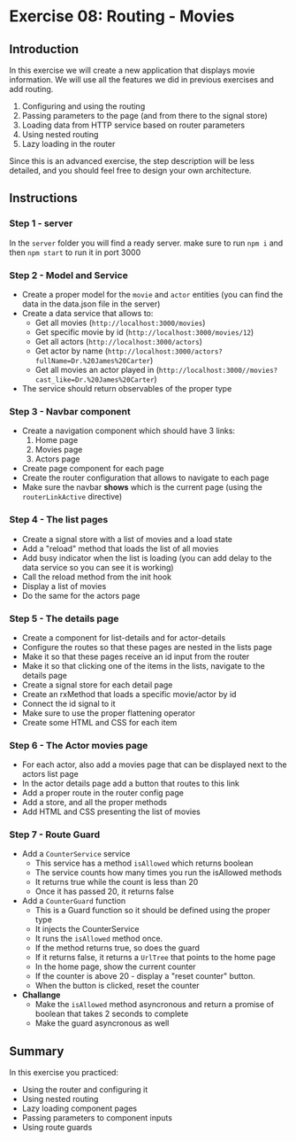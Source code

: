 # Exercise 08: Routing - Movies

## Introduction
In this exercise we will create a new application that displays movie information. We will use all the features we did in previous exercises and add routing.

1. Configuring and using the routing
2. Passing parameters to the page (and from there to the signal store)
3. Loading data from HTTP service based on router parameters
4. Using nested routing
5. Lazy loading in the router
   
Since this is an advanced exercise, the step description will be less detailed, and you should feel free to design your own architecture.


## Instructions
### Step 1 - server
In the `server` folder you will find a ready server. make sure to run `npm i` and then `npm start` to run it in port 3000

### Step 2 - Model and Service
- Create a proper model for the `movie` and `actor` entities (you can find the data in the data.json file in the server)
- Create a data service that allows to:
  - Get all movies (`http://localhost:3000/movies`)
  - Get specific movie by id (`http://localhost:3000/movies/12`)
  - Get all actors (`http://localhost:3000/actors`)
  - Get actor by name (`http://localhost:3000/actors?fullName=Dr.%20James%20Carter`)
  - Get all movies an actor played in (`http://localhost:3000//movies?cast_like=Dr.%20James%20Carter`)
- The service should return observables of the proper type

### Step 3 - Navbar component
- Create a navigation component which should have 3 links:
    1. Home page
    2. Movies page
    3. Actors page
- Create page component for each page
- Create the router configuration that allows to navigate to each page
- Make sure the navbar **shows** which is the current page (using the `routerLinkActive` directive)

### Step 4 - The list pages
- Create a signal store with a list of movies and a load state
- Add a "reload" method that loads the list of all movies
- Add busy indicator when the list is loading (you can add delay to the data service so you can see it is working)
- Call the reload method from the init hook
- Display a list of movies
- Do the same for the actors page

### Step 5 - The details page
- Create a component for list-details and for actor-details
- Configure the routes so that these pages are nested in the lists page
- Make it so that these pages receive an id input from the router
- Make it so that clicking one of the items in the lists, navigate to the details page
- Create a signal store for each detail page
- Create an rxMethod that loads a specific movie/actor by id
- Connect the id signal to it
- Make sure to use the proper flattening operator
- Create some HTML and CSS for each item

### Step 6 - The Actor movies page
- For each actor, also add a movies page that can be displayed next to the actors list page
- In the actor details page add a button that routes to this link
- Add a proper route in the router config page
- Add a store, and all the proper methods
- Add HTML and CSS presenting the list of movies

### Step 7 - Route Guard
- Add a `CounterService` service
  - This service has a method `isAllowed` which returns boolean
  - The service counts how many times you run the isAllowed methods
  - It returns true while the count is less than 20
  - Once it has passed 20, it returns false
- Add a `CounterGuard` function
  - This is a Guard function so it should be defined using the proper type
  - It injects the CounterService
  - It runs the `isAllowed` method once.
  - If the method returns true, so does the guard
  - If it returns false, it returns a `UrlTree` that points to the home page
  - In the home page, show the current counter
  - If the counter is above 20 - display a "reset counter" button.
  - When the button is clicked, reset the counter
- **Challange**
  - Make the `isAllowed` method asyncronous and return a promise of boolean that takes 2 seconds to complete
  - Make the guard asyncronous as well



## Summary
In this exercise you practiced:
- Using the router and configuring it
- Using nested routing
- Lazy loading component pages
- Passing parameters to component inputs
- Using route guards




